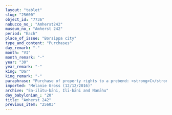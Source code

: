 ```yaml
---
layout: "tablet"
slug: "25600"
object_id: "7736"
nabucco_no_: "Amherst242"
museum_no_: "Amherst 242"
period: "Each"
place_of_issue: "Borsippa city"
type_and_content: "Purchases"
day_remark: "-"
month: "VI"
month_remark: "-"
year: "30"
year_remark: "-"
king: "Dar"
king_remark: "-"
paraphrase: "Purchase of property rights to a prebend: <strong>C</strong> purchases on behalf of <strong>A</strong> the property rights to a prebend from <strong>B</strong>. Witnesses and the scribe.<br /> &nbsp;<br /> <strong>A</strong> = Nidinti-Bēl/Nab&ucirc;-bēl-&scaron;umāti//Ēdu-ēṭir; <strong>B</strong> = [&hellip;]/Nab&ucirc;-mu&scaron;ētiq-uddi//[&hellip;]; <strong>C</strong> = Nab&ucirc;-aplu-iddin/Bēl-uballiṭ//Ea-ilūtu-bāni, Scribe = Nab&ucirc;-ittannu/Nab&ucirc;-bēl-&scaron;umāti//Ilia<br /> &nbsp;"
imported: "Melanie Gross (12/12/2016)"
archive: "Ea-ilūtu-bāni, Ilī-bāni and Nanāhu"
day_babylonian_: "20"
title: "Amherst 242"
previous_item: "25603"
---
```

